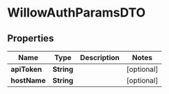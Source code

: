 

# WillowAuthParamsDTO


## Properties

| Name | Type | Description | Notes |
|------------ | ------------- | ------------- | -------------|
|**apiToken** | **String** |  |  [optional] |
|**hostName** | **String** |  |  [optional] |



